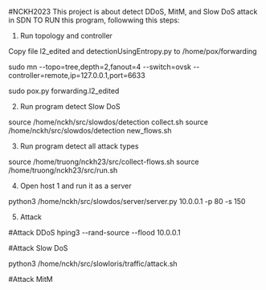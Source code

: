 #NCKH2023
This project is about detect DDoS, MitM, and Slow DoS attack in SDN
TO RUN this program, followwing this steps:

1. Run topology and controller

Copy file l2_edited and detectionUsingEntropy.py to /home/pox/forwarding

sudo mn --topo=tree,depth=2,fanout=4 --switch=ovsk --controller=remote,ip=127.0.0.1,port=6633

sudo pox.py forwarding.l2_edited


2. Run program detect Slow DoS

source /home/nckh/src/slowdos/detection collect.sh
source /home/nckh/src/slowdos/detection new_flows.sh

3. Run program detect all attack types

source /home/truong/nckh23/src/collect-flows.sh
source /home/truong/nckh23/src/run.sh

4. Open host 1 and run it as a server

python3 /home/nckh/src/slowdos/server/server.py 10.0.0.1 -p 80 -s 150

5. Attack

#Attack DDoS
hping3 --rand-source --flood 10.0.0.1

#Attack Slow DoS

python3 /home/nckh/src/slowloris/traffic/attack.sh

#Attack MitM



